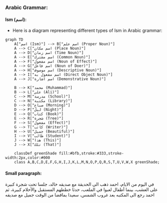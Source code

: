 ### Arabic Grammar:

#### Ism (اسم):
* Here is a diagram representing different types of Ism in Arabic grammar:
```mermaid
graph TD
    A["اسم (Ism)"] --> B["اسم علم (Proper Noun)"]
    A --> C["اسم مكان (Place Noun)"]
    A --> D["اسم زمان (Time Noun)"]
    A --> E["اسم مشترك (Common Noun)"]
    A --> F["اسم مفعول (Noun of Effect)"]
    A --> G["اسم فاعل (Noun of Doer)"]
    A --> H["اسم موصوف (Descriptive Noun)"]
    A --> I["اسم مفعول به (Direct Object Noun)"]
    A --> J["اسم اشارة (Demonstrative Noun)"]
    
    B --> K["محمد (Muhammad)"]
    B --> L["علي (Ali)"]
    C --> M["مدرسة (School)"]
    C --> N["مكتبة (Library)"]
    D --> O["صباح (Morning)"]
    D --> P["ليل (Night)"]
    E --> Q["كتاب (Book)"]
    E --> R["شجرة (Tree)"]
    F --> S["مفعول (Effect)"]
    G --> T["كاتب (Writer)"]
    H --> U["جميل (Beautiful)"]
    I --> V["طالب (Student)"]
    J --> W["هذا (This)"]
    J --> X["تلك (That)"]
    
    classDef greenShade fill:#bfb,stroke:#333,stroke-width:2px,color:#000
    class A,B,C,D,E,F,G,H,I,J,K,L,M,N,O,P,Q,R,S,T,U,V,W,X greenShade;
```

#### Small paragraph:
في اليوم من الايام، احمد ذهب الى الحديقة مع صديقه خالد، جلسا تحت شجرة كبيرة على العشب، بينما أطفال لعبوا في الملعب، حدثا خططهم المستقبل والأحلام كبيرة، ثم احمد رجع الى المكتبه بعد غروب الشمس، سعيدا بماقضا من الوقت جميل مع صديقه 

